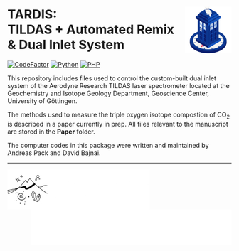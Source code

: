 <!-- This is the README file for GitHub -->
# TARDIS: <img src="Images/TARDIS_logo.png" align="right" width="105"/> <br/> TILDAS + Automated Remix & Dual Inlet System

<!-- [![DOI](https://zenodo.org/badge/DOI/10.5281/zenodo.3784963.svg)](https://doi.org/10.5281/zenodo.3784963) -->
[![CodeFactor](https://www.codefactor.io/repository/github/davidbajnai/tardis/badge?s=e60c8acc0095fc83f8522a69115b1e3ed10c7320)](https://www.codefactor.io/repository/github/davidbajnai/tardis)
[![Python](https://img.shields.io/badge/Python-3.7-FFD43B)](https://www.python.org)
[![PHP](https://img.shields.io/badge/PHP-8.2-%234f5b93)](https://www.php.net/releases/8.2/en.php)

This repository includes files used to control the custom-built dual inlet system of the Aerodyne Research TILDAS laser spectrometer located at the Geochemistry and Isotope Geology Department, Geoscience Center, University of Göttingen.

The methods used to measure the triple oxygen isotope compostion of CO<sub>2</sub> is described in a paper currently in prep. All files relevant to the manuscript are stored in the **Paper** folder.

The computer codes in this package were written and maintained by Andreas Pack and David Bajnai.

<hr>
<img src="Images/GZG_logo_text_white.png" align="left" height="90"/><img src="Images/GOE_logo_white.png" align="right" height="80"/>
